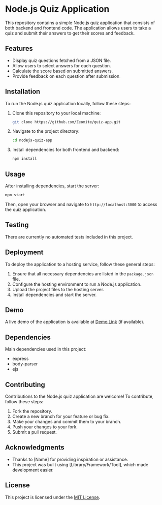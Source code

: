
# Node.js Quiz Application

This repository contains a simple Node.js quiz application that consists of both backend and frontend code. The application allows users to take a quiz and submit their answers to get their scores and feedback.

## Features

- Display quiz questions fetched from a JSON file.
- Allow users to select answers for each question.
- Calculate the score based on submitted answers.
- Provide feedback on each question after submission.

## Installation

To run the Node.js quiz application locally, follow these steps:

1. Clone this repository to your local machine:

   ```bash
   git clone https://github.com/Zeomite/quiz-app.git
   ```

2. Navigate to the project directory:

   ```bash
   cd nodejs-quiz-app
   ```

3. Install dependencies for both frontend and backend:

   ```bash
   npm install
   ```

## Usage

After installing dependencies, start the server:

```bash
npm start
```

Then, open your browser and navigate to `http://localhost:3000` to access the quiz application.

## Testing

There are currently no automated tests included in this project.

## Deployment

To deploy the application to a hosting service, follow these general steps:

1. Ensure that all necessary dependencies are listed in the `package.json` file.
2. Configure the hosting environment to run a Node.js application.
3. Upload the project files to the hosting server.
4. Install dependencies and start the server.

## Demo

A live demo of the application is available at [Demo Link](#) (if available).

## Dependencies

Main dependencies used in this project:

- express
- body-parser
- ejs

## Contributing

Contributions to the Node.js quiz application are welcome! To contribute, follow these steps:

1. Fork the repository.
2. Create a new branch for your feature or bug fix.
3. Make your changes and commit them to your branch.
4. Push your changes to your fork.
5. Submit a pull request.

## Acknowledgments

- Thanks to [Name] for providing inspiration or assistance.
- This project was built using [Library/Framework/Tool], which made development easier.

## License

This project is licensed under the [MIT License](LICENSE).
```
